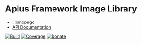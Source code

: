 # Aplus Framework Image Library

- [Homepage](https://the-framework.gitlab.io/libraries/image.html)
- [API Documentation](https://the-framework.gitlab.io/libraries/image/docs/)

[![Build](https://gitlab.com/the-framework/libraries/image/badges/master/pipeline.svg)](https://gitlab.com/the-framework/libraries/image/-/jobs)
[![Coverage](https://gitlab.com/the-framework/libraries/image/badges/master/coverage.svg?job=test:php)](https://the-framework.gitlab.io/libraries/image/coverage/)
[![Donate](https://img.shields.io/badge/Donate-PayPal-blue.svg)](https://www.paypal.com/cgi-bin/webscr?cmd=_s-xclick&hosted_button_id=NGBNW5PY4VSJ4)
